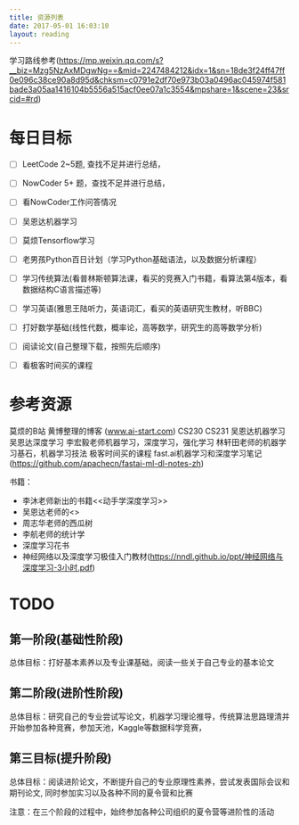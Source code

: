 ```yaml
---
title: 资源列表
date: 2017-05-01 16:03:10
layout: reading
---
```


学习路线参考(https://mp.weixin.qq.com/s?__biz=Mzg5NzAxMDgwNg==&mid=2247484212&idx=1&sn=18de3f24ff47ff0e096c38ce90a8d95d&chksm=c0791e2df70e973b03a0496ac045974f581bade3a05aa1416104b5556a515acf0ee07a1c3554&mpshare=1&scene=23&srcid=#rd)

# 每日目标

- [ ] LeetCode 2~5题, 查找不足并进行总结，
- [ ] NowCoder 5+ 题，查找不足并进行总结，
- [ ] 看NowCoder工作问答情况
- [ ] 吴恩达机器学习
- [ ] 莫烦Tensorflow学习
- [ ] 老男孩Python百日计划（学习Python基础语法，以及数据分析课程）
- [ ] 学习传统算法(看普林斯顿算法课，看买的竞赛入门书籍，看算法第4版本，看数据结构C语言描述等)
- [ ] 学习英语(雅思王陆听力，英语词汇，看买的英语研究生教材，听BBC)
- [ ] 打好数学基础(线性代数，概率论，高等数学，研究生的高等数学分析)
- [ ] 阅读论文(自己整理下载，按照先后顺序)
- [ ] 看极客时间买的课程


# 参考资源
莫烦的B站
黄博整理的博客 (www.ai-start.com)
CS230
CS231
吴恩达机器学习
吴恩达深度学习
李宏毅老师机器学习，深度学习，强化学习
林轩田老师的机器学习基石，机器学习技法
极客时间买的课程
fast.ai机器学习和深度学习笔记(https://github.com/apachecn/fastai-ml-dl-notes-zh)

书籍：
- 李沐老师新出的书籍<<动手学深度学习>> 
- 吴恩达老师的<<Machine Learning Yearning>> 
- 周志华老师的西瓜树 
- 李航老师的统计学 
- 深度学习花书 
- 神经网络以及深度学习极佳入门教材(https://nndl.github.io/ppt/神经网络与深度学习-3小时.pdf)




# TODO

## 第一阶段(基础性阶段)
总体目标：打好基本素养以及专业课基础，阅读一些关于自己专业的基本论文

## 第二阶段(进阶性阶段)
总体目标：研究自己的专业尝试写论文，机器学习理论推导，传统算法思路理清并开始参加各种竞赛，参加天池，Kaggle等数据科学竞赛， 

## 第三目标(提升阶段)
总体目标：阅读进阶论文，不断提升自己的专业原理性素养，尝试发表国际会议和期刊论文, 同时参加实习以及各种不同的夏令营和比赛

注意：在三个阶段的过程中，始终参加各种公司组织的夏令营等进阶性的活动
